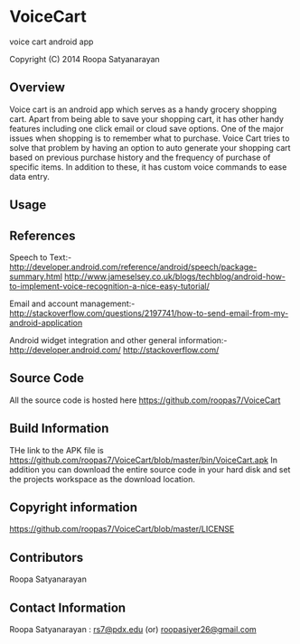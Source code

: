 VoiceCart
=========

voice cart android app


Copyright (C) 2014 Roopa Satyanarayan

Overview
--------

Voice cart is an android app which serves as a handy grocery shopping cart. Apart from being able to save your shopping cart, it has other handy features including one click email or cloud save options. One of the major issues when shopping is to remember what to purchase. Voice Cart tries to solve that problem by having an option to auto generate your shopping cart based on previous purchase history and the frequency of purchase of specific items. In addition to these, it has custom voice commands to ease data entry. 

Usage
-----

References
----------

Speech to Text:-
http://developer.android.com/reference/android/speech/package-summary.html
http://www.jameselsey.co.uk/blogs/techblog/android-how-to-implement-voice-recognition-a-nice-easy-tutorial/

Email and account management:-
http://stackoverflow.com/questions/2197741/how-to-send-email-from-my-android-application

Android widget integration and other general information:-
http://developer.android.com/
http://stackoverflow.com/

Source Code
-----------

All the source code is hosted here https://github.com/roopas7/VoiceCart

Build Information
-----------------

THe link to the APK file is https://github.com/roopas7/VoiceCart/blob/master/bin/VoiceCart.apk
In addition you can download the entire source code in your hard disk and set the projects workspace as the download location. 

Copyright information
---------------------

https://github.com/roopas7/VoiceCart/blob/master/LICENSE

Contributors
------------

Roopa Satyanarayan

Contact Information
-------------------

Roopa Satyanarayan : rs7@pdx.edu (or) roopasiyer26@gmail.com


